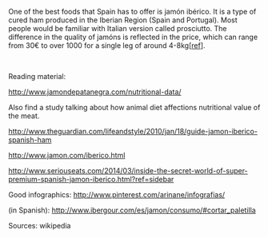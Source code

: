 One of the best foods that Spain has to offer is jamón ibérico. It is a type of cured ham produced in the Iberian Region (Spain and Portugal). Most people would be familiar with Italian version called prosciutto. The difference in the quality of jamóns is reflected in the price, which can range from 30€ to over 1000 for a single leg of around 4-8kg[<a href="http://www.theguardian.com/lifeandstyle/wordofmouth/2010/jan/18/worlds-most-expesive-ham-jamon">ref</a>].

&nbsp;

Reading material:

http://www.jamondepatanegra.com/nutritional-data/

Also find a study talking about how animal diet affections nutritional value of the meat.

http://www.theguardian.com/lifeandstyle/2010/jan/18/guide-jamon-iberico-spanish-ham

http://www.jamon.com/iberico.html

http://www.seriouseats.com/2014/03/inside-the-secret-world-of-super-premium-spanish-jamon-iberico.html?ref=sidebar

Good infographics: http://www.pinterest.com/arinane/infografias/

(in Spanish): http://www.ibergour.com/es/jamon/consumo/#cortar_paletilla

Sources: wikipedia
